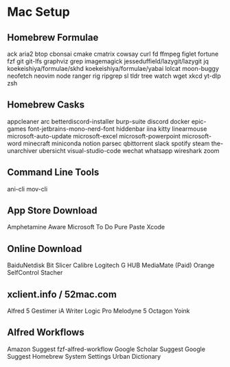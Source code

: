# Mac Setup

## Homebrew Formulae
ack
aria2
btop
cbonsai
cmake
cmatrix
cowsay
curl
fd
ffmpeg
figlet
fortune
fzf
git
git-lfs
graphviz
grep
imagemagick
jesseduffield/lazygit/lazygit
jq
koekeishiya/formulae/skhd
koekeishiya/formulae/yabai
lolcat
moon-buggy
neofetch
neovim
node
ranger
rig
ripgrep
sl
tldr
tree
watch
wget
xkcd
yt-dlp
zsh

## Homebrew Casks
appcleaner
arc
betterdiscord-installer
burp-suite
discord
docker
epic-games
font-jetbrains-mono-nerd-font
hiddenbar
iina
kitty
linearmouse
microsoft-auto-update
microsoft-excel
microsoft-powerpoint
microsoft-word
minecraft
miniconda
notion
parsec
qbittorrent
slack
spotify
steam
the-unarchiver
ubersicht
visual-studio-code
wechat
whatsapp
wireshark
zoom

## Command Line Tools
ani-cli
mov-cli

## App Store Download
Amphetamine
Aware
Microsoft To Do
Pure Paste
Xcode

## Online Download
BaiduNetdisk
Bit Slicer
Calibre
Logitech G HUB
MediaMate (Paid)
Orange
SelfControl
Stacher

## xclient.info / 52mac.com
Alfred 5
Gestimer
iA Writer
Logic Pro
Melodyne 5
Octagon
Yoink

## Alfred Workflows
Amazon Suggest
fzf-alfred-workflow
Google Scholar Suggest
Google Suggest
Homebrew
System Settings
Urban Dictionary
